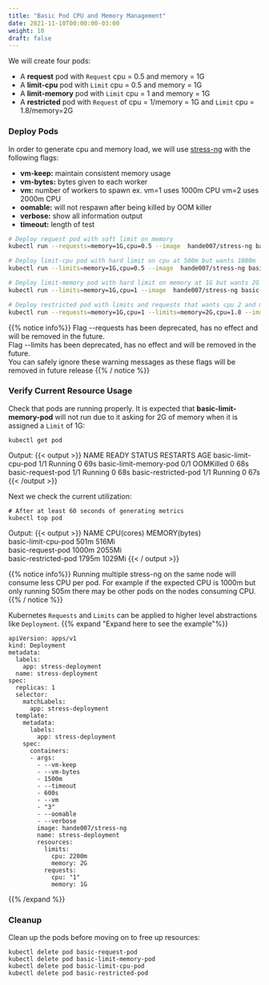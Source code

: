 ```yaml
---
title: "Basic Pod CPU and Memory Management"
date: 2021-11-10T00:00:00-03:00
weight: 10
draft: false
---
```


We will create four pods:

  - A **request** pod with `Request` cpu = 0.5 and memory = 1G
  - A **limit-cpu** pod with `Limit` cpu = 0.5 and memory = 1G
  - A **limit-memory** pod with `Limit` cpu = 1 and memory = 1G
  - A **restricted** pod with `Request` of cpu = 1/memory = 1G and `Limit` cpu = 1.8/memory=2G

### Deploy Pods

In order to generate cpu and memory load, we will use [stress-ng](http://manpages.ubuntu.com/manpages/bionic/man1/stress-ng.1.html) with the following flags:

- **vm-keep:** maintain consistent memory usage
- **vm-bytes:** bytes given to each worker
- **vm:** number of workers to spawn ex. vm=1 uses 1000m CPU vm=2 uses 2000m CPU
- **oomable:** will not respawn after being killed by OOM killer
- **verbose:** show all information output
- **timeout:** length of test


```sh
# Deploy request pod with soft limit on memory 
kubectl run --requests=memory=1G,cpu=0.5 --image  hande007/stress-ng basic-request-pod --restart=Never --  --vm-keep  --vm-bytes 2g --timeout 600s --vm 1 --oomable --verbose 

# Deploy limit-cpu pod with hard limit on cpu at 500m but wants 1000m
kubectl run --limits=memory=1G,cpu=0.5 --image  hande007/stress-ng basic-limit-cpu-pod --restart=Never --  --vm-keep --vm-bytes 512m --timeout 600s --vm 1 --oomable --verbose 

# Deploy limit-memory pod with hard limit on memory at 1G but wants 2G
kubectl run --limits=memory=1G,cpu=1 --image  hande007/stress-ng basic-limit-memory-pod --restart=Never --  --vm-keep  --vm-bytes 2g --timeout 600s --vm 1 --oomable --verbose 

# Deploy restricted pod with limits and requests that wants cpu 2 and memory 1G
kubectl run --requests=memory=1G,cpu=1 --limits=memory=2G,cpu=1.8 --image  hande007/stress-ng basic-restricted-pod  --restart=Never --  --vm-keep  --vm-bytes 1g --timeout 600s --vm 2 --oomable --verbose 

```
{{% notice info%}}
Flag --requests has been deprecated, has no effect and will be removed in the future.<br/>
Flag --limits has been deprecated, has no effect and will be removed in the future.<br/>
You can safely ignore these warning messages as these flags will be removed in future release 
{{% / notice %}}

### Verify Current Resource Usage

Check that pods are running properly. It is expected that **basic-limit-memory-pod** will not run due to it asking for 2G of memory when it is assigned a `Limit` of 1G:

```
kubectl get pod
```
Output:
{{< output >}}
NAME                     READY   STATUS      RESTARTS   AGE
basic-limit-cpu-pod      1/1     Running     0          69s
basic-limit-memory-pod   0/1     OOMKilled   0          68s
basic-request-pod        1/1     Running     0          68s
basic-restricted-pod     1/1     Running     0          67s
{{< /output >}}

Next we check the current utilization:

```
# After at least 60 seconds of generating metrics
kubectl top pod
```
Output:
{{< output >}}
NAME                   CPU(cores)   MEMORY(bytes)   
basic-limit-cpu-pod    501m         516Mi           
basic-request-pod      1000m        2055Mi          
basic-restricted-pod   1795m        1029Mi 
{{< / output >}}

{{% notice info%}}
Running multiple stress-ng on the same node will consume less CPU per pod. For example if the expected CPU is 1000m but only running 505m there may be other pods on the nodes consuming CPU. 
{{% / notice %}}

Kubernetes `Requests` and `Limits` can be applied to higher level abstractions like `Deployment`. 
{{% expand "Expand here to see the example"%}}
```
apiVersion: apps/v1
kind: Deployment
metadata:
  labels:
    app: stress-deployment
  name: stress-deployment
spec:
  replicas: 1
  selector:
    matchLabels:
      app: stress-deployment
  template:
    metadata:
      labels:
        app: stress-deployment
    spec:
      containers:
      - args:
        - --vm-keep
        - --vm-bytes
        - 1500m
        - --timeout
        - 600s
        - --vm
        - "3"
        - --oomable
        - --verbose
        image: hande007/stress-ng
        name: stress-deployment
        resources:
          limits:
            cpu: 2200m
            memory: 2G
          requests:
            cpu: "1"
            memory: 1G
```
{{% /expand %}}

### Cleanup
Clean up the pods before moving on to free up resources:
```
kubectl delete pod basic-request-pod
kubectl delete pod basic-limit-memory-pod
kubectl delete pod basic-limit-cpu-pod
kubectl delete pod basic-restricted-pod
```
